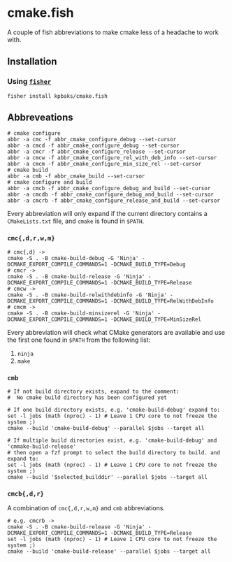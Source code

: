 # cmake.fish
A couple of fish abbreviations to make cmake less of a headache to work with.  

## Installation

### Using [`fisher`](https://github.com/jorgebucaran/fisher)

```fish
fisher install kpbaks/cmake.fish
```


## Abbreveations

```fish
# cmake configure
abbr -a cmc -f abbr_cmake_configure_debug --set-cursor
abbr -a cmcd -f abbr_cmake_configure_debug --set-cursor
abbr -a cmcr -f abbr_cmake_configure_release --set-cursor
abbr -a cmcw -f abbr_cmake_configure_rel_with_deb_info --set-cursor
abbr -a cmcm -f abbr_cmake_configure_min_size_rel --set-cursor
# cmake build
abbr -a cmb -f abbr_cmake_build --set-cursor
# cmake configure and build
abbr -a cmcb -f abbr_cmake_configure_debug_and_build --set-cursor
abbr -a cmcdb -f abbr_cmake_configure_debug_and_build --set-cursor
abbr -a cmcrb -f abbr_cmake_configure_release_and_build --set-cursor
```

Every abbreviation will only expand if the current directory contains a `CMakeLists.txt` file, and `cmake` is found in `$PATH`.

### `cmc{,d,r,w,m}`

```fish
# cmc{,d} ->
cmake -S . -B cmake-build-debug -G 'Ninja' -DCMAKE_EXPORT_COMPILE_COMMANDS=1 -DCMAKE_BUILD_TYPE=Debug
# cmcr -> 
cmake -S . -B cmake-build-release -G 'Ninja' -DCMAKE_EXPORT_COMPILE_COMMANDS=1 -DCMAKE_BUILD_TYPE=Release
# cmcw ->
cmake -S . -B cmake-build-relwithdebinfo -G 'Ninja' -DCMAKE_EXPORT_COMPILE_COMMANDS=1 -DCMAKE_BUILD_TYPE=RelWithDebInfo
# cmcm ->
cmake -S . -B cmake-build-minsizerel -G 'Ninja' -DCMAKE_EXPORT_COMPILE_COMMANDS=1 -DCMAKE_BUILD_TYPE=MinSizeRel
```

Every abbreviation will check what CMake generators are available and use the first one found in `$PATH` from the following list:
1. `ninja` 
2. `make`

### `cmb`

```fish
# If not build directory exists, expand to the comment:
#  No cmake build directory has been configured yet

# If one build directory exists, e.g. 'cmake-build-debug' expand to:
set -l jobs (math (nproc) - 1) # Leave 1 CPU core to not freeze the system ;)
cmake --build 'cmake-build-debug' --parallel $jobs --target all

# If multiple build directories exist, e.g. 'cmake-build-debug' and 'cmmake-build-release'
# then open a fzf prompt to select the build directory to build. and expand to:
set -l jobs (math (nproc) - 1) # Leave 1 CPU core to not freeze the system ;)
cmake --build '$selected_builddir' --parallel $jobs --target all
```

### `cmcb{,d,r}`

A combination of `cmc{,d,r,w,m}` and `cmb` abbreviations.

```fish
# e.g. cmcrb ->
cmake -S . -B cmake-build-release -G 'Ninja' -DCMAKE_EXPORT_COMPILE_COMMANDS=1 -DCMAKE_BUILD_TYPE=Release                                  
set -l jobs (math (nproc) - 1) # Leave 1 CPU core to not freeze the system ;)
cmake --build 'cmake-build-release' --parallel $jobs --target all
```

